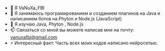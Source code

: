 - 👋 Я VaNuXa_FBI
- 👀 Я занимаюсь програмированием и созданием плагинов на Java и написанием ботов на Phyton и Node.js (JavaScript)
- 🌱 Я изучаю Java, Phyton , Node.js
- 📫 Связаться со мной вы можете написав мне на почту: vanuxafbi@gmail.com
- ⚡ Интересный факт: Часть всех моих кодов написано нейросетью.
